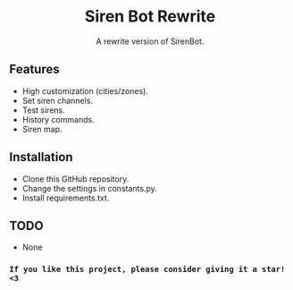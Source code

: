 <h1 align="center">Siren Bot Rewrite</h1>
<p align="center">A rewrite version of SirenBot.</p>

Features
--------
- High customization (cities/zones).
- Set siren channels.
- Test sirens.
- History commands.
- Siren map.

Installation
------------
- Clone this GitHub repository.
- Change the settings in constants.py.
- Install requirements.txt.

TODO
----
- None

### `If you like this project, please consider giving it a star! <3` ###
